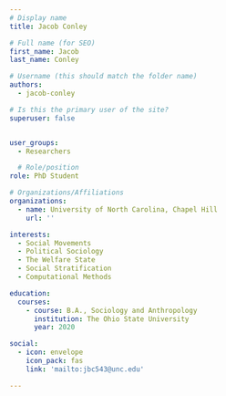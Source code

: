 ```yaml
---
# Display name
title: Jacob Conley

# Full name (for SEO)
first_name: Jacob
last_name: Conley

# Username (this should match the folder name)
authors:
  - jacob-conley

# Is this the primary user of the site?
superuser: false


user_groups:
  - Researchers

  # Role/position
role: PhD Student

# Organizations/Affiliations
organizations:
  - name: University of North Carolina, Chapel Hill
    url: ''

interests:
  - Social Movements
  - Political Sociology
  - The Welfare State
  - Social Stratification
  - Computational Methods

education:
  courses:
    - course: B.A., Sociology and Anthropology
      institution: The Ohio State University
      year: 2020

social:
  - icon: envelope
    icon_pack: fas
    link: 'mailto:jbc543@unc.edu'

---
```


